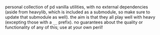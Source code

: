 personal collection of pd vanilla utilities, with no external dependencies (aside from heavylib, which is included as a submodule, so make sure to update that submodule as well). the aim is that they all play well with heavy (excepting those with a `__` prefix). no guarantees about the quality or functionality of any of this; use at your own peril!
